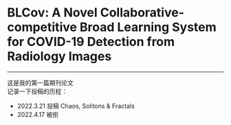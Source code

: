 # BLCov: A Novel Collaborative-competitive Broad Learning System for COVID-19 Detection from Radiology Images
***
这是我的第一篇期刊论文  
记录一下投稿的历程：

- 2022.3.21 投稿 Chaos, Solitons & Fractals  
- 2022.4.17 被拒